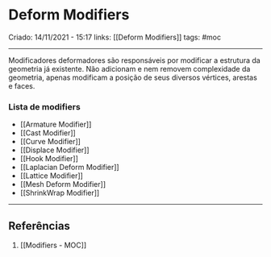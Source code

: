 # Deform Modifiers
Criado: 14/11/2021 - 15:17
links: [[Deform Modifiers]]
tags: #moc 

---

Modificadores deformadores são responsáveis por modificar a estrutura da geometria já existente. Não adicionam e nem removem complexidade da geometria, apenas modificam a posição de seus diversos vértices, arestas e faces.

### Lista de modifiers
- [[Armature Modifier]]
- [[Cast Modifier]]
- [[Curve Modifier]]
- [[Displace Modifier]]
- [[Hook Modifier]]   
- [[Laplacian Deform Modifier]] 
- [[Lattice Modifier]] 
- [[Mesh Deform Modifier]]
- [[ShrinkWrap Modifier]]

---
## Referências
1. [[Modifiers - MOC]]